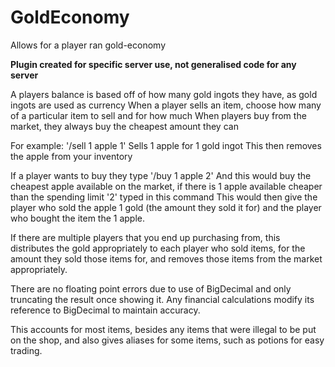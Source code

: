 # GoldEconomy
 Allows for a player ran gold-economy
 
 **Plugin created for specific server use, not generalised code for any server**
 
 A players balance is based off of how many gold ingots they have, as gold ingots are used as currency
 When a player sells an item, choose how many of a particular item to sell and for how much
 When players buy from the market, they always buy the cheapest amount they can
 
 For example:
 '/sell 1 apple 1'
 Sells 1 apple for 1 gold ingot
 This then removes the apple from your inventory
 
 If a player wants to buy they type 
 '/buy 1 apple 2'
 And this would buy the cheapest apple available on the market, if there is 1 apple available cheaper than the spending limit '2' typed in this command
 This would then give the player who sold the apple 1 gold (the amount they sold it for) and the player who bought the item the 1 apple.
 
 If there are multiple players that you end up purchasing from, this distributes the gold appropriately to each player who sold items, for the amount they sold those items for,   and removes those items from the market appropriately.
 
There are no floating point errors due to use of BigDecimal and only truncating the result once showing it. Any financial calculations modify its reference to BigDecimal to maintain accuracy.
 
 This accounts for most items, besides any items that were illegal to be put on the shop, and also gives aliases for some items, such as potions for easy trading. 
